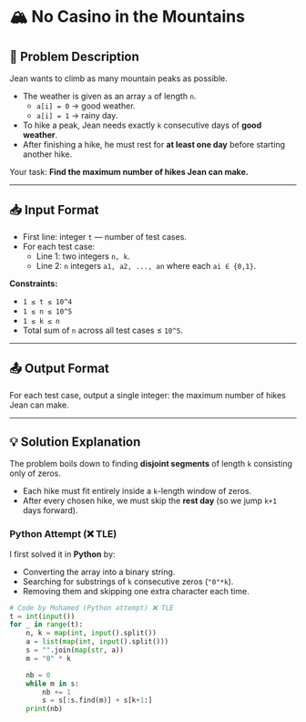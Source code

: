 # 🏔️ No Casino in the Mountains

## 📝 Problem Description
Jean wants to climb as many mountain peaks as possible.  

- The weather is given as an array `a` of length `n`.  
  - `a[i] = 0` → good weather.  
  - `a[i] = 1` → rainy day.  
- To hike a peak, Jean needs exactly `k` consecutive days of **good weather**.  
- After finishing a hike, he must rest for **at least one day** before starting another hike.  

Your task: **Find the maximum number of hikes Jean can make.**

---

## 📥 Input Format
- First line: integer `t` — number of test cases.  
- For each test case:
  - Line 1: two integers `n, k`.  
  - Line 2: `n` integers `a1, a2, ..., an` where each `ai ∈ {0,1}`.  

**Constraints:**  
- `1 ≤ t ≤ 10^4`  
- `1 ≤ n ≤ 10^5`  
- `1 ≤ k ≤ n`  
- Total sum of `n` across all test cases ≤ `10^5`.  

---

## 📤 Output Format
For each test case, output a single integer: the maximum number of hikes Jean can make.  

---

## 💡 Solution Explanation
The problem boils down to finding **disjoint segments** of length `k` consisting only of zeros.  
- Each hike must fit entirely inside a `k`-length window of zeros.  
- After every chosen hike, we must skip the **rest day** (so we jump `k+1` days forward).  

### Python Attempt (❌ TLE)
I first solved it in **Python** by:
- Converting the array into a binary string.  
- Searching for substrings of `k` consecutive zeros (`"0"*k`).  
- Removing them and skipping one extra character each time.  

```python
# Code by Mohamed (Python attempt) ❌ TLE
t = int(input())
for _ in range(t):
    n, k = map(int, input().split())
    a = list(map(int, input().split()))
    s = "".join(map(str, a))
    m = "0" * k

    nb = 0
    while m in s:
        nb += 1
        s = s[:s.find(m)] + s[k+1:]
    print(nb)
